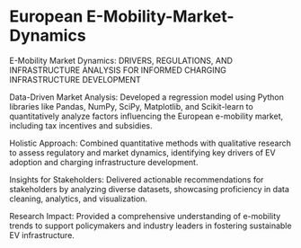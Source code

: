# European E-Mobility-Market-Dynamics

E-Mobility Market Dynamics: DRIVERS, REGULATIONS, AND INFRASTRUCTURE ANALYSIS FOR INFORMED CHARGING INFRASTRUCTURE DEVELOPMENT

Data-Driven Market Analysis: Developed a regression model using Python libraries like Pandas, NumPy, SciPy, Matplotlib, and Scikit-learn to quantitatively analyze factors influencing the European e-mobility market, including tax incentives and subsidies.

Holistic Approach: Combined quantitative methods with qualitative research to assess regulatory and market dynamics, identifying key drivers of EV adoption and charging infrastructure development.

Insights for Stakeholders: Delivered actionable recommendations for stakeholders by analyzing diverse datasets, showcasing proficiency in data cleaning, analytics, and visualization.

Research Impact: Provided a comprehensive understanding of e-mobility trends to support policymakers and industry leaders in fostering sustainable EV infrastructure.

